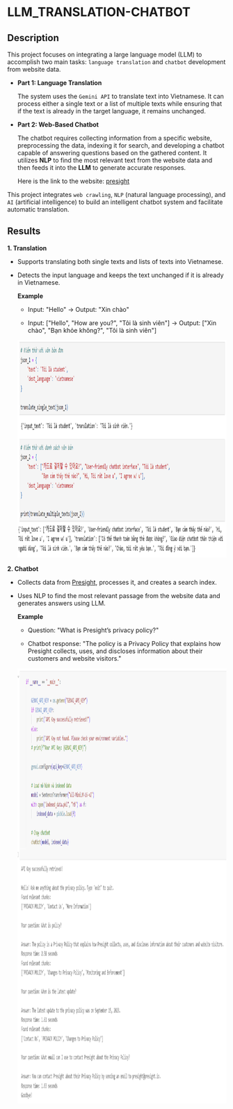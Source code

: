 # LLM_TRANSLATION-CHATBOT

## Description

This project focuses on integrating a large language model (LLM) to accomplish two main tasks: `language translation` and `chatbot` development from website data.

- **Part 1: Language Translation**

    The system uses the `Gemini API` to translate text into Vietnamese. It can process either a single text or a list of multiple texts while ensuring that if the text is already in the target language, it remains unchanged.

- **Part 2: Web-Based Chatbot**

    The chatbot requires collecting information from a specific website, preprocessing the data, indexing it for search, and developing a chatbot capable of answering questions based on the gathered content. It utilizes **NLP** to find the most relevant text from the website data and then feeds it into the **LLM** to generate accurate responses.

    Here is the link to the website: [presight](https://www.presight.io/privacy-policy.html)

This project integrates `web crawling`, `NLP` (natural language processing), and `AI` (artificial intelligence) to build an intelligent chatbot system and facilitate automatic translation.

## Results

**1. Translation**

- Supports translating both single texts and lists of texts into Vietnamese.

- Detects the input language and keeps the text unchanged if it is already in Vietnamese.

    **Example**

    - Input: "Hello" 
    → Output: "Xin chào"

    - Input: ["Hello", "How are you?", "Tôi là sinh viên"] 
    → Output: ["Xin chào", "Bạn khỏe không?", "Tôi là sinh viên"]

    <img src="Docs/Images/result_1.png" width="1100px" height="500px">

**2. Chatbot** 

- Collects data from [Presight](https://www.presight.io/privacy-policy.html), processes it, and creates a search index.

- Uses NLP to find the most relevant passage from the website data and generates answers using LLM.

    **Example**

    - Question: "What is Presight’s privacy policy?"

    - Chatbot response: "The policy is a Privacy Policy that explains how Presight collects, uses, and discloses information about their customers and website visitors."
    
    <img src="Docs/Images/result_2.png" width="1400px" height="1000px">